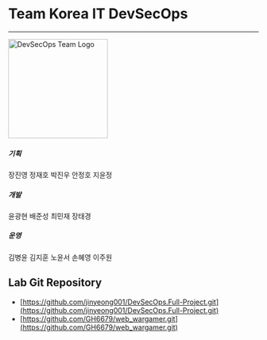 # Team Korea IT DevSecOps
---

<img src="/DevSecOps.Full-Project/img/logo.png" alt="DevSecOps Team Logo" width="200">

##### **기획**
장진영 정재호 박진우 안정호 지윤정

##### **개발**
윤광현 배준성 최민재 장태경

##### **운영**
김병윤 김지훈 노윤서 손혜영 이주원

## Lab Git Repository
- [https://github.com/jinyeong001/DevSecOps.Full-Project.git](https://github.com/jinyeong001/DevSecOps.Full-Project.git)
- [https://github.com/GH6679/web_wargamer.git](https://github.com/GH6679/web_wargamer.git)

